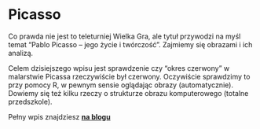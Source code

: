 # Picasso

Co prawda nie jest to teleturniej Wielka Gra, ale tytuł przywodzi na myśl temat “Pablo Picasso – jego życie i twórczość”. Zajmiemy się obrazami i ich analizą.

Celem dzisiejszego wpisu jest sprawdzenie czy “okres czerwony” w malarstwie Picassa rzeczywiście był czerwony. Oczywiście sprawdzimy to przy pomocy R, w pewnym sensie oglądając obrazy (automatycznie). Dowiemy się też kilku rzeczy o strukturze obrazu komputerowego (totalne przedszkole).

Pełny wpis znajdziesz **[na blogu](http://prokulski.net/index.php/2017/09/29/pablo-picasso-zycie-i-tworczosc/?utm_source=picasso&utm_medium=github)**
